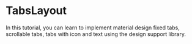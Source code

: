 # TabsLayout
In this tutorial, you can learn to implement material design fixed tabs, scrollable tabs, tabs with icon and text using the design support library.

